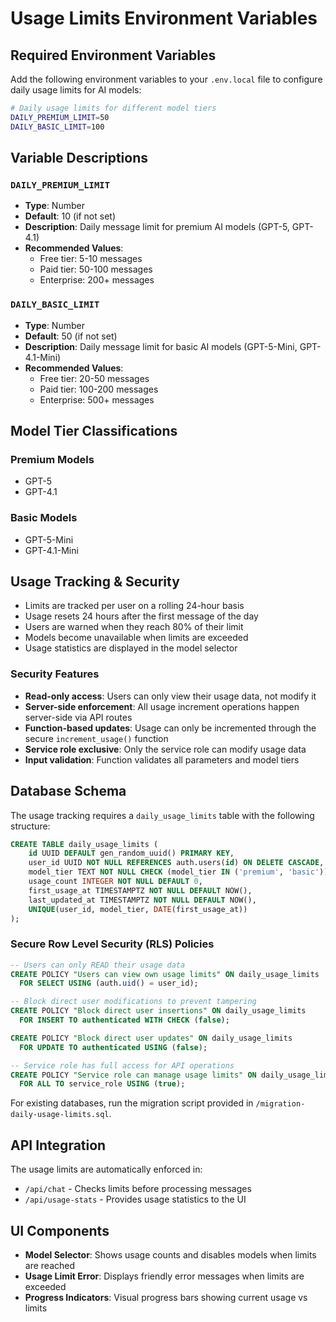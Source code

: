 # Usage Limits Environment Variables

## Required Environment Variables

Add the following environment variables to your `.env.local` file to configure daily usage limits for AI models:

```bash
# Daily usage limits for different model tiers
DAILY_PREMIUM_LIMIT=50
DAILY_BASIC_LIMIT=100
```

## Variable Descriptions

### `DAILY_PREMIUM_LIMIT`
- **Type**: Number
- **Default**: 10 (if not set)
- **Description**: Daily message limit for premium AI models (GPT-5, GPT-4.1)
- **Recommended Values**: 
  - Free tier: 5-10 messages
  - Paid tier: 50-100 messages
  - Enterprise: 200+ messages

### `DAILY_BASIC_LIMIT`
- **Type**: Number  
- **Default**: 50 (if not set)
- **Description**: Daily message limit for basic AI models (GPT-5-Mini, GPT-4.1-Mini)
- **Recommended Values**:
  - Free tier: 20-50 messages
  - Paid tier: 100-200 messages
  - Enterprise: 500+ messages

## Model Tier Classifications

### Premium Models
- GPT-5
- GPT-4.1

### Basic Models  
- GPT-5-Mini
- GPT-4.1-Mini

## Usage Tracking & Security

- Limits are tracked per user on a rolling 24-hour basis
- Usage resets 24 hours after the first message of the day
- Users are warned when they reach 80% of their limit
- Models become unavailable when limits are exceeded
- Usage statistics are displayed in the model selector

### Security Features
- **Read-only access**: Users can only view their usage data, not modify it
- **Server-side enforcement**: All usage increment operations happen server-side via API routes
- **Function-based updates**: Usage can only be incremented through the secure `increment_usage()` function
- **Service role exclusive**: Only the service role can modify usage data
- **Input validation**: Function validates all parameters and model tiers

## Database Schema

The usage tracking requires a `daily_usage_limits` table with the following structure:

```sql
CREATE TABLE daily_usage_limits (
    id UUID DEFAULT gen_random_uuid() PRIMARY KEY,
    user_id UUID NOT NULL REFERENCES auth.users(id) ON DELETE CASCADE,
    model_tier TEXT NOT NULL CHECK (model_tier IN ('premium', 'basic')),
    usage_count INTEGER NOT NULL DEFAULT 0,
    first_usage_at TIMESTAMPTZ NOT NULL DEFAULT NOW(),
    last_updated_at TIMESTAMPTZ NOT NULL DEFAULT NOW(),
    UNIQUE(user_id, model_tier, DATE(first_usage_at))
);
```

### Secure Row Level Security (RLS) Policies

```sql
-- Users can only READ their usage data
CREATE POLICY "Users can view own usage limits" ON daily_usage_limits
  FOR SELECT USING (auth.uid() = user_id);

-- Block direct user modifications to prevent tampering
CREATE POLICY "Block direct user insertions" ON daily_usage_limits
  FOR INSERT TO authenticated WITH CHECK (false);

CREATE POLICY "Block direct user updates" ON daily_usage_limits  
  FOR UPDATE TO authenticated USING (false);

-- Service role has full access for API operations
CREATE POLICY "Service role can manage usage limits" ON daily_usage_limits
  FOR ALL TO service_role USING (true);
```

For existing databases, run the migration script provided in `/migration-daily-usage-limits.sql`.

## API Integration

The usage limits are automatically enforced in:
- `/api/chat` - Checks limits before processing messages
- `/api/usage-stats` - Provides usage statistics to the UI

## UI Components

- **Model Selector**: Shows usage counts and disables models when limits are reached
- **Usage Limit Error**: Displays friendly error messages when limits are exceeded
- **Progress Indicators**: Visual progress bars showing current usage vs limits
